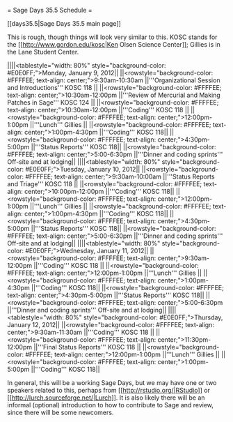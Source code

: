 = Sage Days 35.5 Schedule =

[[days35.5|Sage Days 35.5 main page]]

This is rough, though things will look very similar to this.   KOSC stands for the [[http://www.gordon.edu/kosc|Ken Olsen Science Center]]; Gillies is in the Lane Student Center.

||||<tablestyle="width: 80%" style="background-color: #E0E0FF;">Monday, January 9, 2012||
||<rowstyle="background-color: #FFFFEE; text-align: center;">9:30am-10:30am  ||'''Organizational Session and Introductions''' KOSC 118 ||
||<rowstyle="background-color: #FFFFEE; text-align: center;">10:30am-12:00pm  ||'''Review of Mercurial and Making Patches in Sage''' KOSC 124 ||
||<rowstyle="background-color: #FFFFEE; text-align: center;">10:30am-12:00pm  ||'''Coding''' KOSC 118 ||
||<rowstyle="background-color: #FFFFEE; text-align: center;">12:00pm-1:00pm  ||'''Lunch''' Gillies ||
||<rowstyle="background-color: #FFFFEE; text-align: center;">1:00pm-4:30pm  ||'''Coding''' KOSC 118||
||<rowstyle="background-color: #FFFFEE; text-align: center;">4:30pm-5:00pm  ||'''Status Reports''' KOSC 118||
||<rowstyle="background-color: #FFFFEE; text-align: center;">5:00-6:30pm  ||'''Dinner and coding sprints''' Off-site and at lodging||
||||<tablestyle="width: 80%" style="background-color: #E0E0FF;">Tuesday, January 10, 2012||
||<rowstyle="background-color: #FFFFEE; text-align: center;">9:30am-10:00am  ||'''Status Reports and Triage''' KOSC 118 ||
||<rowstyle="background-color: #FFFFEE; text-align: center;">10:00pm-12:00pm  ||'''Coding''' KOSC 118||
||<rowstyle="background-color: #FFFFEE; text-align: center;">12:00pm-1:00pm  ||'''Lunch''' Gillies ||
||<rowstyle="background-color: #FFFFEE; text-align: center;">1:00pm-4:30pm  ||'''Coding''' KOSC 118||
||<rowstyle="background-color: #FFFFEE; text-align: center;">4:30pm-5:00pm  ||'''Status Reports''' KOSC 118||
||<rowstyle="background-color: #FFFFEE; text-align: center;">5:00-6:30pm  ||'''Dinner and coding sprints''' Off-site and at lodging||
||||<tablestyle="width: 80%" style="background-color: #E0E0FF;">Wednesday, January 11, 2012||
||<rowstyle="background-color: #FFFFEE; text-align: center;">9:30am-12:00pm  ||'''Coding''' KOSC 118 ||
||<rowstyle="background-color: #FFFFEE; text-align: center;">12:00pm-1:00pm  ||'''Lunch''' Gillies ||
||<rowstyle="background-color: #FFFFEE; text-align: center;">1:00pm-4:30pm  ||'''Coding''' KOSC 118||
||<rowstyle="background-color: #FFFFEE; text-align: center;">4:30pm-5:00pm  ||'''Status Reports''' KOSC 118||
||<rowstyle="background-color: #FFFFEE; text-align: center;">5:00-6:30pm  ||'''Dinner and coding sprints''' Off-site and at lodging||
||||<tablestyle="width: 80%" style="background-color: #E0E0FF;">Thursday, January 12, 2012||
||<rowstyle="background-color: #FFFFEE; text-align: center;">9:30am-11:30am  ||'''Coding''' KOSC 118 ||
||<rowstyle="background-color: #FFFFEE; text-align: center;">11:30pm-12:00pm  ||'''Final Status Reports''' KOSC 118 ||
||<rowstyle="background-color: #FFFFEE; text-align: center;">12:00pm-1:00pm  ||'''Lunch''' Gillies ||
||<rowstyle="background-color: #FFFFEE; text-align: center;">1:00pm-5:00pm  ||'''Coding''' KOSC 118||

In general, this will be a working Sage Days, but we may have one or two speakers related to this, perhaps from [[http://rstudio.org/|RStudio]] or [[http://lurch.sourceforge.net/|Lurch]].  It is also likely there will be an informal (optional) introduction to how to contribute to Sage and review, since there will be some newcomers.
